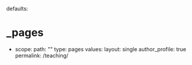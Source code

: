 defaults:
  # _pages
  - scope:
      path: ""
      type: pages
    values:
      layout: single
      author_profile: true
permalink: /teaching/